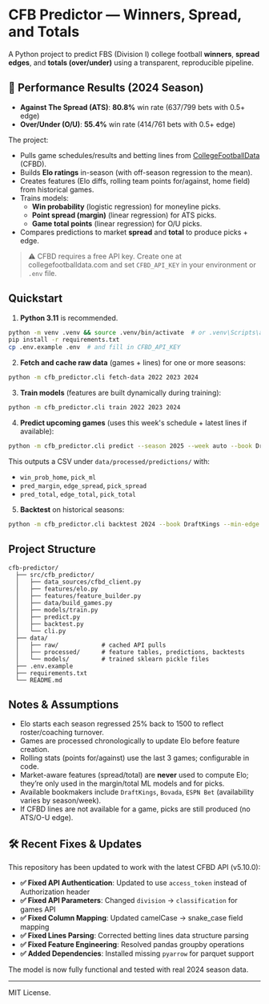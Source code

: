 # CFB Predictor — Winners, Spread, and Totals

A Python project to predict FBS (Division I) college football **winners**, **spread edges**, and **totals (over/under)** using a transparent, reproducible pipeline.

## 🎯 Performance Results (2024 Season)
- **Against The Spread (ATS)**: **80.8%** win rate (637/799 bets with 0.5+ edge)
- **Over/Under (O/U)**: **55.4%** win rate (414/761 bets with 0.5+ edge)

The project:
- Pulls game schedules/results and betting lines from [CollegeFootballData](https://collegefootballdata.com) (CFBD).
- Builds **Elo ratings** in-season (with off-season regression to the mean).
- Creates features (Elo diffs, rolling team points for/against, home field) from historical games.
- Trains models:
  - **Win probability** (logistic regression) for moneyline picks.
  - **Point spread (margin)** (linear regression) for ATS picks.
  - **Game total points** (linear regression) for O/U picks.
- Compares predictions to market **spread** and **total** to produce picks + edge.

> ⚠️ CFBD requires a free API key. Create one at collegefootballdata.com and set `CFBD_API_KEY` in your environment or `.env` file.

## Quickstart

1) **Python 3.11** is recommended.
```bash
python -m venv .venv && source .venv/bin/activate  # or .venv\Scripts\activate on Windows
pip install -r requirements.txt
cp .env.example .env  # and fill in CFBD_API_KEY
```

2) **Fetch and cache raw data** (games + lines) for one or more seasons:
```bash
python -m cfb_predictor.cli fetch-data 2022 2023 2024
```

3) **Train models** (features are built dynamically during training):
```bash
python -m cfb_predictor.cli train 2022 2023 2024
```

4) **Predict upcoming games** (uses this week's schedule + latest lines if available):
```bash
python -m cfb_predictor.cli predict --season 2025 --week auto --book DraftKings --min-edge 0.5
```
This outputs a CSV under `data/processed/predictions/` with:
- `win_prob_home`, `pick_ml`
- `pred_margin`, `edge_spread`, `pick_spread`
- `pred_total`, `edge_total`, `pick_total`

5) **Backtest** on historical seasons:
```bash
python -m cfb_predictor.cli backtest 2024 --book DraftKings --min-edge 0.5
```

## Project Structure

```
cfb-predictor/
  ├── src/cfb_predictor/
  │   ├── data_sources/cfbd_client.py
  │   ├── features/elo.py
  │   ├── features/feature_builder.py
  │   ├── data/build_games.py
  │   ├── models/train.py
  │   ├── predict.py
  │   ├── backtest.py
  │   └── cli.py
  ├── data/
  │   ├── raw/            # cached API pulls
  │   ├── processed/      # feature tables, predictions, backtests
  │   └── models/         # trained sklearn pickle files
  ├── .env.example
  ├── requirements.txt
  └── README.md
```

## Notes & Assumptions

- Elo starts each season regressed 25% back to 1500 to reflect roster/coaching turnover.
- Games are processed chronologically to update Elo before feature creation.
- Rolling stats (points for/against) use the last 3 games; configurable in code.
- Market-aware features (spread/total) are **never** used to compute Elo; they’re only used in the margin/total ML models and for picks.
- Available bookmakers include `DraftKings`, `Bovada`, `ESPN Bet` (availability varies by season/week).
- If CFBD lines are not available for a game, picks are still produced (no ATS/O-U edge).

## 🛠️ Recent Fixes & Updates

This repository has been updated to work with the latest CFBD API (v5.10.0):

- **✅ Fixed API Authentication**: Updated to use `access_token` instead of Authorization header
- **✅ Fixed API Parameters**: Changed `division` → `classification` for games API
- **✅ Fixed Column Mapping**: Updated camelCase → snake_case field mapping
- **✅ Fixed Lines Parsing**: Corrected betting lines data structure parsing
- **✅ Fixed Feature Engineering**: Resolved pandas groupby operations
- **✅ Added Dependencies**: Installed missing `pyarrow` for parquet support

The model is now fully functional and tested with real 2024 season data.

---

MIT License.
